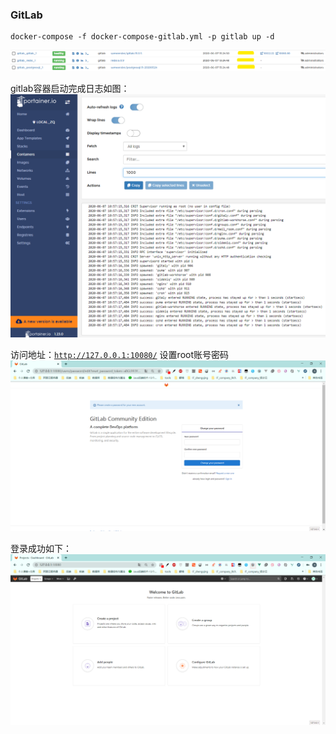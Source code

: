 ### GitLab

```shell
docker-compose -f docker-compose-gitlab.yml -p gitlab up -d
```

![gitlab容器.png](./../../image/gitlab容器.png)

gitlab容器启动完成日志如图：
![gitlab容器启动完成日志.png](./../../image/gitlab容器启动完成日志.png)

访问地址：[`http://127.0.0.1:10080/`](http://127.0.0.1:10080/)
设置root账号密码
![gitlab设置登录账号密码页面.png](./../../image/gitlab设置root账号密码页面.png)

登录成功如下：
![gitlab首页.png](./../../image/gitlab首页.png)
